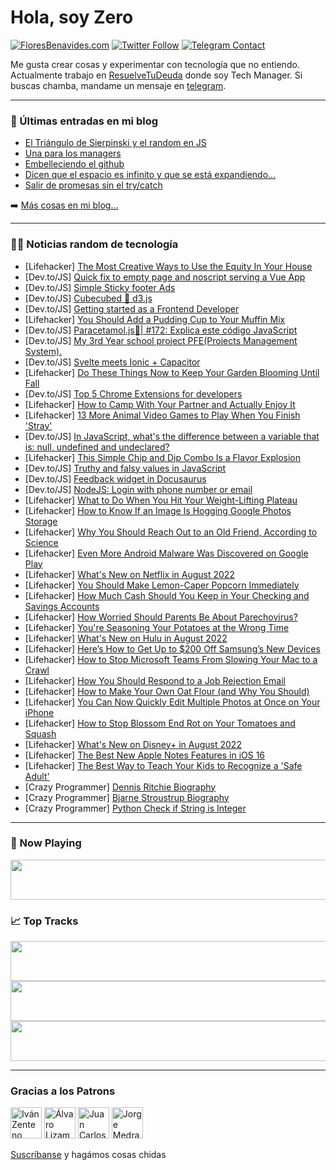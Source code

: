 # Hola, soy Zero

[![FloresBenavides.com](https://img.shields.io/website?down_message=oops&label=MiBlog&style=for-the-badge&up_message=online&url=https%3A%2F%2Ffloresbenavides.com)](https://floresbenavides.com) [![Twitter Follow](https://img.shields.io/twitter/follow/ZeroDragon?color=%231DA1F2&label=Follow&logo=twitter&logoColor=ffffff&style=for-the-badge)](https://twitter.com/zerodragon) [![Telegram Contact](https://img.shields.io/badge/escr%C3%ADbeme-ZeroDragon-%2326A5E4?style=for-the-badge&logo=telegram)](https://t.me/zerodragon)

Me gusta crear cosas y experimentar con tecnología que no entiendo.
Actualmente trabajo en [ResuelveTuDeuda](http://github.com/resuelve) donde soy Tech Manager.
Si buscas chamba, mandame un mensaje en [telegram](https://t.me/zerodragon).

---

### 📕 Últimas entradas en mi blog
<!-- BLOG-POST-LIST:START -->
- [El Triángulo de Sierpinski y el random en JS](https://floresbenavides.com/el-triangulo-de-sierpinski-y-el-random-en-js/)
- [Una para los managers](https://floresbenavides.com/una-para-los-managers/)
- [Embelleciendo el github](https://floresbenavides.com/embelleciendo-el-github/)
- [Dicen que el espacio es infinito y que se está expandiendo…](https://floresbenavides.com/dicen-que-el-espacio-es-infinito-y-que-se-esta-expandiendo/)
- [Salir de promesas sin el try/catch](https://floresbenavides.com/salir-de-promesas-sin-el-try-catch/)
<!-- BLOG-POST-LIST:END -->

➡️ [Más cosas en mi blog...](https://floresbenavides.com)

---

### 👨‍💻 Noticias random de tecnología
<!-- TECH-POSTS:START -->
- [Lifehacker] [The Most Creative Ways to Use the Equity In Your House](https://lifehacker.com/the-most-creative-ways-to-use-the-equity-in-your-house-1849312480)
- [Dev.to/JS] [Quick fix to empty page and noscript serving a Vue App](https://dev.to/mattiaorfano/quick-fix-to-empty-page-and-noscript-serving-a-vue-app-13ee)
- [Dev.to/JS] [Simple Sticky footer Ads](https://dev.to/bianity/simple-sticky-footer-ads-3bn)
- [Dev.to/JS] [Cubecubed 💖 d3.js](https://dev.to/imaphatduc/cubecubed-d3js-64f)
- [Dev.to/JS] [Getting started as a Frontend Developer](https://dev.to/shasheeshpurohit/switching-to-frontend-development-7g7)
- [Lifehacker] [You Should Add a Pudding Cup to Your Muffin Mix](https://lifehacker.com/you-should-add-a-pudding-cup-to-your-muffin-mix-1849312092)
- [Dev.to/JS] [Paracetamol.js💊| #172: Explica este código JavaScript](https://dev.to/duxtech/paracetamoljs-172-explica-este-codigo-javascript-6c6)
- [Dev.to/JS] [My 3rd Year school project PFE&lpar;Projects Management System&rpar;.](https://dev.to/stormsidali2001/my-3rd-year-school-project-pfeprojects-management-system-en4)
- [Dev.to/JS] [Svelte meets Ionic + Capacitor](https://dev.to/mandrasch/svelte-meets-ionic-capacitor-332n)
- [Lifehacker] [Do These Things Now to Keep Your Garden Blooming Until Fall](https://lifehacker.com/do-these-things-now-to-keep-your-garden-blooming-until-1849260125)
- [Dev.to/JS] [Top 5 Chrome Extensions for developers](https://dev.to/lodstare/top-5-chrome-extensions-for-developers-221l)
- [Lifehacker] [How to Camp With Your Partner and Actually Enjoy It](https://lifehacker.com/how-to-camp-with-your-partner-and-actually-enjoy-it-1849228629)
- [Lifehacker] [13 More Animal Video Games to Play When You Finish &#39;Stray&#39;](https://lifehacker.com/13-more-animal-video-games-to-play-when-you-finish-stra-1849218567)
- [Dev.to/JS] [In JavaScript, what&#39;s the difference between a variable that is: null, undefined and undeclared?](https://dev.to/anewman15/in-javascript-whats-the-difference-between-a-variable-that-is-null-undefined-and-undeclared-j1f)
- [Lifehacker] [This Simple Chip and Dip Combo Is a Flavor Explosion](https://lifehacker.com/this-simple-chip-and-dip-combo-is-a-flavor-explosion-1849213338)
- [Dev.to/JS] [Truthy and falsy values in JavaScript](https://dev.to/ashutoshbw/truthy-and-falsy-values-in-javascript-5ak4)
- [Dev.to/JS] [Feedback widget in Docusaurus](https://dev.to/perfect7m/feedback-widget-in-docusaurus-5edg)
- [Dev.to/JS] [NodeJS: Login with phone number or email](https://dev.to/drsimplegraffiti/nodejs-login-with-phone-number-or-email-3k58)
- [Lifehacker] [What to Do When You Hit Your Weight-Lifting Plateau](https://lifehacker.com/what-to-do-when-you-hit-your-weight-lifting-plateau-1849212986)
- [Lifehacker] [How to Know If an Image Is Hogging Google Photos Storage](https://lifehacker.com/how-to-know-if-an-image-is-hogging-google-photos-storag-1849200245)
- [Lifehacker] [Why You Should Reach Out to an Old Friend, According to Science](https://lifehacker.com/why-you-should-reach-out-to-an-old-friend-according-to-1849211263)
- [Lifehacker] [Even More Android Malware Was Discovered on Google Play](https://lifehacker.com/even-more-android-malware-was-discovered-on-google-play-1849201021)
- [Lifehacker] [What&#39;s New on Netflix in August 2022](https://lifehacker.com/whats-new-on-netflix-in-august-2022-1849200453)
- [Lifehacker] [You Should Make Lemon-Caper Popcorn Immediately](https://lifehacker.com/you-should-make-lemon-caper-popcorn-immediately-1849201102)
- [Lifehacker] [How Much Cash Should You Keep in Your Checking and Savings Accounts](https://lifehacker.com/how-much-cash-should-you-keep-in-your-checking-and-savi-1849199688)
- [Lifehacker] [How Worried Should Parents Be About Parechovirus?](https://lifehacker.com/how-worried-should-parents-be-about-parechovirus-1849200626)
- [Lifehacker] [You&#39;re Seasoning Your Potatoes at the Wrong Time](https://lifehacker.com/youre-seasoning-your-potatoes-at-the-wrong-time-1849200400)
- [Lifehacker] [What&#39;s New on Hulu in August 2022](https://lifehacker.com/whats-new-on-hulu-in-august-2022-1849200451)
- [Lifehacker] [Here’s How to Get Up to $200 Off Samsung’s New Devices](https://lifehacker.com/here-s-how-to-get-up-to-200-off-samsung-s-new-devices-1849199612)
- [Lifehacker] [How to Stop Microsoft Teams From Slowing Your Mac to a Crawl](https://lifehacker.com/how-to-stop-microsoft-teams-from-slowing-your-mac-to-a-1849198990)
- [Lifehacker] [How You Should Respond to a Job Rejection Email](https://lifehacker.com/how-you-should-respond-to-a-job-rejection-email-1849197465)
- [Lifehacker] [How to Make Your Own Oat Flour &lpar;and Why You Should&rpar;](https://lifehacker.com/how-to-make-your-own-oat-flour-and-why-you-should-1849197630)
- [Lifehacker] [You Can Now Quickly Edit Multiple Photos at Once on Your iPhone](https://lifehacker.com/you-can-now-quickly-edit-multiple-photos-at-once-on-you-1849198579)
- [Lifehacker] [How to Stop Blossom End Rot on Your Tomatoes and Squash](https://lifehacker.com/how-to-stop-blossom-end-rot-on-your-tomatoes-and-squash-1849198429)
- [Lifehacker] [What&#39;s New on Disney+ in August 2022](https://lifehacker.com/whats-new-on-disney-in-august-2022-1849198150)
- [Lifehacker] [The Best New Apple Notes Features in iOS 16](https://lifehacker.com/the-best-new-apple-notes-features-in-ios-16-1849193432)
- [Lifehacker] [The Best Way to Teach Your Kids to Recognize a &#39;Safe Adult&#39;](https://lifehacker.com/the-best-way-to-teach-your-kids-to-recognize-a-safe-adu-1849194970)
- [Crazy Programmer] [Dennis Ritchie Biography](https://www.thecrazyprogrammer.com/2022/07/dennis-ritchie-biography.html)
- [Crazy Programmer] [Bjarne Stroustrup Biography](https://www.thecrazyprogrammer.com/2022/07/bjarne-stroustrup-biography.html)
- [Crazy Programmer] [Python Check if String is Integer](https://www.thecrazyprogrammer.com/2022/07/python-check-if-string-is-integer.html)<!-- TECH-POSTS:END -->

---

### 🎵 Now Playing
<a href="https://spotify-now-playing-dun.vercel.app/now-playing?open"><img src="https://spotify-now-playing-dun.vercel.app/now-playing" width="540" height="64"></a>

### 📈 Top Tracks
<a href="https://spotify-now-playing-dun.vercel.app/top-tracks?i=1&open"><img src="https://spotify-now-playing-dun.vercel.app/top-tracks?i=1" width="540" height="64"></a>
<a href="https://spotify-now-playing-dun.vercel.app/top-tracks?i=2&open"><img src="https://spotify-now-playing-dun.vercel.app/top-tracks?i=2" width="540" height="64"></a>
<a href="https://spotify-now-playing-dun.vercel.app/top-tracks?i=3&open"><img src="https://spotify-now-playing-dun.vercel.app/top-tracks?i=3" width="540" height="64"></a>

---

### Gracias a los Patrons
[<img src="https://avatars.githubusercontent.com/u/243380?v=4" alt="Iván Zenteno" width="50px">](https://github.com/k001) [<img src="https://avatars.githubusercontent.com/u/19955639?v=4" alt="Álvaro Lizama" width="50px">](https://github.com/alvarolizama) [<img src="https://avatars.githubusercontent.com/u/2718753?v=4" alt="Juan Carlos Ruiz" width="50px">](https://github.com/JuanCrg90) [<img src="https://avatars.githubusercontent.com/u/37025?v=4" alt="Jorge Medrano" width="50px">](https://github.com/h1pp1e) 

[Suscríbanse](https://www.patreon.com/zerodragon) y hagámos cosas chidas
